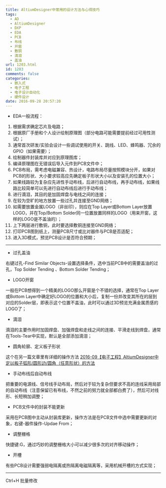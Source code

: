 ```yaml
---
title: AltiumDesigner中常用的设计方法与心得技巧
tags:
  - AD
  - AltiumDesigner
  - DXP
  - EDA
  - PCB
  - 布线
  - 开窗
  - 敷铜
  - 滴泪
  - 盖油
url: 1203.html
id: 1203
comments: false
categories:
  - 嵌入式
  - 电子工程
  - 电子设计自动化
  - 硬件设计
date: 2016-09-28 20:57:20
---
```


*   EDA一般流程：

1.  根据需求确定芯片及电路；
2.  根据原厂手册和个人设计绘制原理图（部分电路可能需要提前经过可用性测试）；
3.  通常首次研发/实验会设计一些调试使用的开关、跳线、LED、蜂鸣器、冗余的GPIO（如果需要）；
4.  绘制器件封装库并对应到原理图库；
5.  编译原理图在无错误后导入元件到PCB文件中；
6.  PCB布局，需考虑电磁兼容、热设计，电路布局尽量按照模块分开，如果对PCB的形状、大小要求较高应先确定板子形状大小以及安装孔的位置大小；
7.  如果线路较为复杂应先进性手动布线，后进行自动布线，再手动布线，如果线路比较简单可以先进行自动布线后进行手动布线；
8.  进行滴泪，其目的是加固焊盘与电线之间的连接；
9.  在较为空旷的地方放置一些过孔并连接至GND网络；
10.  如需要放置金属LOGO（非丝印），则应在Top Layer或Bottom Layer放置LOGO，并在Top/Bottom Solder同一位置放置同样的LOGO（用来开窗，这样的LOGO是不盖油的）；
11.  上下两层进行敷铜，此时要选择敷铜连接至GND网络；
12.  打印PCB图到纸上，测量PCB尺寸或比对器件与PCB是否适配；
13.  进入3D模式，预览PCB设计是否符合预期；

* * *

*   过孔盖油

右键过孔-Find Similar Objects-设置选择条件，选中当前PCB中的需要盖油的过孔，Top Solder Tending 、Bottom Solder Tending；

*   LOGO开窗

一般在PCB想得到一个精美的LOGO那么开窗是个不错的选择，通常在Top Layer或Bottom Layer中确定好LOGO的位置和大小后，复制一份并改变其所在的层到对应的Solder层，即表示这个位置不盖油，此时可以通过3D预览充满金属质感的LOGO了；

*   滴泪

滴泪的主要作用时加固焊盘、加强焊盘和走线之间的连接、平滑走线到焊盘，通常在Tools-Tear中实现，默认是全部添加滴泪；

*   圆角轮廓、定义板子形状

这个在另一篇文章里有详细的操作方法 [2016-09【电子工程】AltiumDesigner中定以板子弧形/圆形边/圆角（任意形状）的方法](http://oarap.org/archives/1201)

*   手动布线后自动布线

把重要的电源线、信号线手动布局，然后对于较为复杂但要求不高的连线采用局部的自动布线（注意保留已有布线，不然之前的努力就全部都白费了），然后可对线形、长短稍加调整；

*   PCB文件中的封装不能更新

采用在PCB图中主动从封装库更新，操作方法是在PCB文件中选中需要更新的对象，右键-器件操作-Updae From；

*   调整栅格

快捷键:G，通过巧妙的调整栅格大小可以减少很多次的对齐移动操作；

*   开槽

有些PCB设计需要强弱电隔离或热隔离电磁隔离等，采用机械开槽的方式实现；

* * *

Ctrl+H 批量修改